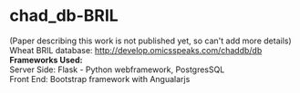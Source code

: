 # chad_db-BRIL 
(Paper describing this work is not published yet, so can't add more details)
Wheat BRIL database: http://develop.omicsspeaks.com/chaddb/db<br>
<b>Frameworks Used:</b><br>
Server Side: Flask - Python webframework, PostgresSQL <br>
Front End: Bootstrap framework with Angualarjs <br>
